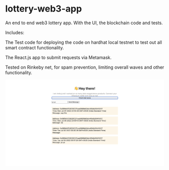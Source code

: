 # lottery-web3-app
An end to end web3 lottery app. With the UI, the blockchain code and tests.



Includes:

The Test code for deploying the code on hardhat local testnet to test out all smart contract functionality.

The React.js app to submit requests via Metamask.

Tested on Rinkeby net, for spam prevention, limiting overall waves and other functionality.

![Alt text](https://github.com/Ambuj-K/lottery-web3-app/blob/main/Screenshot%202022-07-05%20at%2012.03.34%20AM.png "Wave App")
